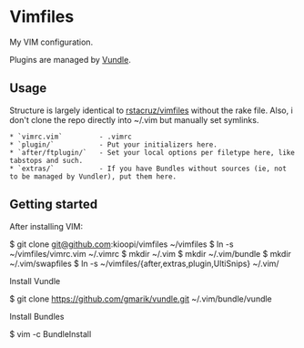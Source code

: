 Vimfiles
========

My VIM configuration.

Plugins are managed by [Vundle][vundle].


Usage
-----
Structure is largely identical to [rstacruz/vimfiles][rstacruz/vimfiles] without the rake file.  Also, i don't clone the repo directly into ~/.vim but manually set symlinks.

    * `vimrc.vim`         - .vimrc
    * `plugin/`           - Put your initializers here.
    * `after/ftplugin/`   - Set your local options per filetype here, like tabstops and such.
    * `extras/`           - If you have Bundles without sources (ie, not to be managed by Vundler), put them here.

[vundle]: https://github.com/gmarik/vundle
[rstacruz/vimfiles]: https://github.com/rstacruz/vimfiles/

Getting started
---------------

After installing VIM:

   $ git clone git@github.com:kioopi/vimfiles ~/vimfiles
   $ ln -s ~/vimfiles/vimrc.vim ~/.vimrc
   $ mkdir ~/.vim
   $ mkdir ~/.vim/bundle
   $ mkdir ~/.vim/swapfiles
   $ ln -s ~/vimfiles/{after,extras,plugin,UltiSnips} ~/.vim/

Install Vundle

   $ git clone https://github.com/gmarik/vundle.git ~/.vim/bundle/vundle

Install Bundles

   $ vim -c BundleInstall

